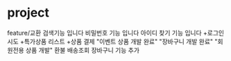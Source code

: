 # project
feature/교환
검색기능 입니다
비밀번호 기능 입니다
아이디 찾기 기능 입니다
+로그인 시도
+특가상품 리스트
+상품 결제
"이벤트 상품 개발 완료"
"장바구니 개발 완료"
"회원전용 상품 개발"
환불
배송조회
장바구니 기능 추가